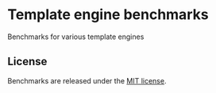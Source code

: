 # Template engine benchmarks

Benchmarks for various template engines

## License

Benchmarks are released under the [MIT license](http://www.opensource.org/licenses/MIT).
